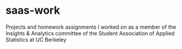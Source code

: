 # saas-work

Projects and homework assignments I worked on as a member of the Insights & Analytics committee of the Student Association of Applied Statistics at UC Berkeley
